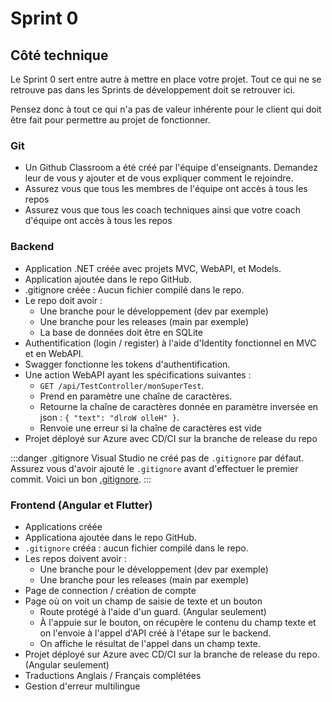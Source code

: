 # Sprint 0

## Côté technique

Le Sprint 0 sert entre autre à mettre en place votre projet. Tout ce qui ne se retrouve pas dans les Sprints de développement doit se retrouver ici.

Pensez donc à tout ce qui n'a pas de valeur inhérente pour le client qui doit être fait pour permettre au projet de fonctionner.

### Git

- Un Github Classroom a été créé par l'équipe d'enseignants. Demandez leur de vous y ajouter et de vous expliquer comment le rejoindre.
- Assurez vous que tous les membres de l'équipe ont accès à tous les repos
- Assurez vous que tous les coach techniques ainsi que votre coach d'équipe ont accès à tous les repos

### Backend

- Application .NET créée avec projets MVC, WebAPI, et Models.
- Application ajoutée dans le repo GitHub.
- .gitignore créée : Aucun fichier compilé dans le repo.
- Le repo doit avoir :
  - Une branche pour le développement (dev par exemple)
  - Une branche pour les releases (main par exemple)
  - La base de données doit être en SQLite
- Authentification (login / register) à l'aide d'Identity fonctionnel en MVC et en WebAPI.
- Swagger fonctionne les tokens d'authentification.
- Une action WebAPI ayant les spécifications suivantes :
  - `GET /api/TestController/monSuperTest`.
  - Prend en paramètre une chaîne de caractères.
  - Retourne la chaîne de caractères donnée en paramètre inversée en json : `{ "text": "dlroW olleH" }`.
  - Renvoie une erreur si la chaîne de caractères est vide
- Projet déployé sur Azure avec CD/CI sur la branche de release du repo

:::danger .gitignore
Visual Studio ne créé pas de `.gitignore` par défaut. Assurez vous d'avoir ajouté le `.gitignore` avant d'effectuer le premier commit. Voici un bon [.gitignore](https://raw.githubusercontent.com/github/gitignore/refs/heads/main/VisualStudio.gitignore).
:::

### Frontend (Angular et Flutter)

- Applications créée
- Applicationa ajoutée dans le repo GitHub.
- `.gitignore` crééa : aucun fichier compilé dans le repo.
- Les repos doivent avoir :
  - Une branche pour le développement (dev par exemple)
  - Une branche pour les releases (main par exemple)
- Page de connection / création de compte
- Page où on voit un champ de saisie de texte et un bouton
  - Route protégé à l'aide d'un guard. (Angular seulement)
  - À l'appuie sur le bouton, on récupère le contenu du champ texte et on l'envoie à l'appel d'API créé à l'étape sur le backend.
  - On affiche le résultat de l'appel dans un champ texte.
- Projet déployé sur Azure avec CD/CI sur la branche de release du repo. (Angular seulement)
- Traductions Anglais / Français complétées
- Gestion d'erreur multilingue

